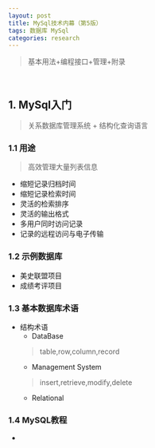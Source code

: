 ```yaml
---
layout: post
title: MySql技术内幕（第5版）
tags: 数据库 MySql
categories: research
---
```

> 基本用法+编程接口+管理+附录

<br/>

## 1. MySql入门
> 关系数据库管理系统 + 结构化查询语言

### 1.1 用途
> 高效管理大量列表信息
* 缩短记录归档时间
* 缩短记录检索时间
* 灵活的检索排序
* 灵活的输出格式
* 多用户同时访问记录
* 记录的远程访问与电子传输

### 1.2 示例数据库
* 美史联盟项目  
* 成绩考评项目

### 1.3 基本数据库术语
* 结构术语
    * DataBase
    > table,row,column,record
    * Management System
    > insert,retrieve,modify,delete
    * Relational

### 1.4 MySQL教程
* 
